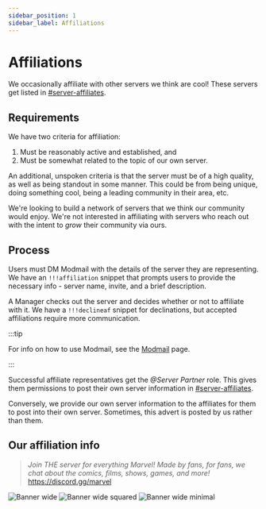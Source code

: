 ```yaml
---
sidebar_position: 1
sidebar_label: Affiliations
---
```


# Affiliations

We occasionally affiliate with other servers we think are cool! These servers get listed in [#server-affiliates](https://discord.com/channels/281648235557421056/1109728410894356500).

## Requirements

We have two criteria for affiliation:
1. Must be reasonably active and established, and
2. Must be somewhat related to the topic of our own server.

An additional, unspoken criteria is that the server must be of a high quality, as well as being standout in some manner. This could be from being unique, doing something cool, being a leading community in their area, etc.

We're looking to build a network of servers that we think our community would enjoy. We're not interested in affiliating with servers who reach out with the intent to *grow* their community via ours. 

## Process

Users must DM Modmail with the details of the server they are representing. We have an `!!!affiliation` snippet that prompts users to provide the necessary info - server name, invite, and a brief description.

A Manager checks out the server and decides whether or not to affiliate with it. We have a `!!!declineaf` snippet for declinations, but accepted affiliations require more communication. 

:::tip

For info on how to use Modmail, see the [Modmail](../moderation/modmail/usage.md) page.

:::

Successful affiliate representatives get the *@Server Partner* role. This gives them permissions to post their own server information in [#server-affiliates](https://discord.com/channels/281648235557421056/1109728410894356500).

Conversely, we provide our own server information to the affiliates for them to post into their own server. Sometimes, this advert is posted by us rather than them. 

## Our affiliation info

> *Join THE server for everything Marvel! Made by fans, for fans, we chat about the comics, films, shows, games, and more!*
> https://discord.gg/marvel

![Banner wide](/img/affiliations/banner-wide.png)
![Banner wide squared](/img/affiliations/banner-wide-squared.png)
![Banner wide minimal](/img/affiliations/banner-wide-minimal.png)

